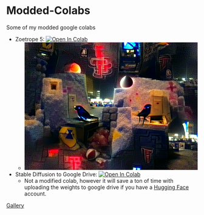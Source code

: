 # Modded-Colabs
Some of my modded google colabs

 - Zoetrope 5: [![Open In Colab](https://colab.research.google.com/assets/colab-badge.svg)](https://colab.research.google.com/github/FrostBird347/Modded-Colabs/blob/main/Modded_Zoetrope_5.ipynb)
   - <picture><img src="./img/anim/ZT.webp" alt="ZT.webp"/></picture>
 - Stable Diffusion to Google Drive: [![Open In Colab](https://colab.research.google.com/assets/colab-badge.svg)](https://colab.research.google.com/github/FrostBird347/Modded-Colabs/blob/main/Stable_Diffusion_to_Google_Drive.ipynb)
   - Not a modified colab, however it will save a ton of time with uploading the weights to google drive if you have a [Hugging Face](https://huggingface.co/) account.

[Gallery](./img/README.md)